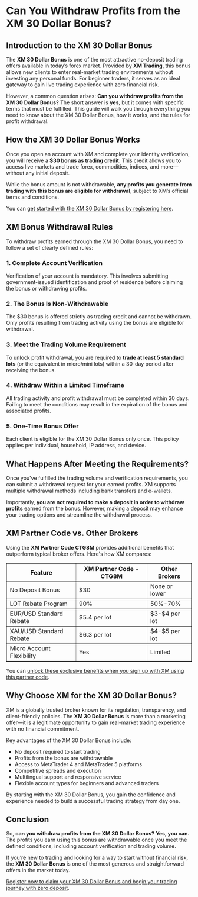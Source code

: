 <h1>Can You Withdraw Profits from the XM 30 Dollar Bonus?</h1>

<h2>Introduction to the XM 30 Dollar Bonus</h2>
<p>The <strong>XM 30 Dollar Bonus</strong> is one of the most attractive no-deposit trading offers available in today’s forex market. Provided by <strong>XM Trading</strong>, this bonus allows new clients to enter real-market trading environments without investing any personal funds. For beginner traders, it serves as an ideal gateway to gain live trading experience with zero financial risk.</p>
<p>However, a common question arises: <strong>Can you withdraw profits from the XM 30 Dollar Bonus?</strong> The short answer is <strong>yes</strong>, but it comes with specific terms that must be fulfilled. This guide will walk you through everything you need to know about the XM 30 Dollar Bonus, how it works, and the rules for profit withdrawal.</p>

<h2>How the XM 30 Dollar Bonus Works</h2>
<p>Once you open an account with XM and complete your identity verification, you will receive a <strong>$30 bonus as trading credit</strong>. This credit allows you to access live markets and trade forex, commodities, indices, and more—without any initial deposit.</p>
<p>While the bonus amount is not withdrawable, <strong>any profits you generate from trading with this bonus are eligible for withdrawal</strong>, subject to XM’s official terms and conditions.</p>
<p>You can <a href="https://affs.click/DxX1G" target="_blank">get started with the XM 30 Dollar Bonus by registering here</a>.</p>

<h2>XM Bonus Withdrawal Rules</h2>
<p>To withdraw profits earned through the XM 30 Dollar Bonus, you need to follow a set of clearly defined rules:</p>

<h3>1. Complete Account Verification</h3>
<p>Verification of your account is mandatory. This involves submitting government-issued identification and proof of residence before claiming the bonus or withdrawing profits.</p>

<h3>2. The Bonus Is Non-Withdrawable</h3>
<p>The $30 bonus is offered strictly as trading credit and cannot be withdrawn. Only profits resulting from trading activity using the bonus are eligible for withdrawal.</p>

<h3>3. Meet the Trading Volume Requirement</h3>
<p>To unlock profit withdrawal, you are required to <strong>trade at least 5 standard lots</strong> (or the equivalent in micro/mini lots) within a 30-day period after receiving the bonus.</p>

<h3>4. Withdraw Within a Limited Timeframe</h3>
<p>All trading activity and profit withdrawal must be completed within 30 days. Failing to meet the conditions may result in the expiration of the bonus and associated profits.</p>

<h3>5. One-Time Bonus Offer</h3>
<p>Each client is eligible for the XM 30 Dollar Bonus only once. This policy applies per individual, household, IP address, and device.</p>

<h2>What Happens After Meeting the Requirements?</h2>
<p>Once you've fulfilled the trading volume and verification requirements, you can submit a withdrawal request for your earned profits. XM supports multiple withdrawal methods including bank transfers and e-wallets.</p>
<p>Importantly, <strong>you are not required to make a deposit in order to withdraw profits</strong> earned from the bonus. However, making a deposit may enhance your trading options and streamline the withdrawal process.</p>

<h2>XM Partner Code vs. Other Brokers</h2>
<p>Using the <strong>XM Partner Code CTG8M</strong> provides additional benefits that outperform typical broker offers. Here's how XM compares:</p>

<table border="1" cellpadding="8" cellspacing="0">
<thead>
<tr>
<th>Feature</th>
<th>XM Partner Code - CTG8M</th>
<th>Other Brokers</th>
</tr>
</thead>
<tbody>
<tr>
<td>No Deposit Bonus</td>
<td>$30</td>
<td>None or lower</td>
</tr>
<tr>
<td>LOT Rebate Program</td>
<td>90%</td>
<td>50%-70%</td>
</tr>
<tr>
<td>EUR/USD Standard Rebate</td>
<td>$5.4 per lot</td>
<td>$3-$4 per lot</td>
</tr>
<tr>
<td>XAU/USD Standard Rebate</td>
<td>$6.3 per lot</td>
<td>$4-$5 per lot</td>
</tr>
<tr>
<td>Micro Account Flexibility</td>
<td>Yes</td>
<td>Limited</td>
</tr>
</tbody>
</table>

<p>You can <a href="https://affs.click/DxX1G" target="_blank">unlock these exclusive benefits when you sign up with XM using this partner code</a>.</p>

<h2>Why Choose XM for the XM 30 Dollar Bonus?</h2>
<p>XM is a globally trusted broker known for its regulation, transparency, and client-friendly policies. The <strong>XM 30 Dollar Bonus</strong> is more than a marketing offer—it is a legitimate opportunity to gain real-market trading experience with no financial commitment.</p>

<p>Key advantages of the XM 30 Dollar Bonus include:</p>
<ul>
<li>No deposit required to start trading</li>
<li>Profits from the bonus are withdrawable</li>
<li>Access to MetaTrader 4 and MetaTrader 5 platforms</li>
<li>Competitive spreads and execution</li>
<li>Multilingual support and responsive service</li>
<li>Flexible account types for beginners and advanced traders</li>
</ul>

<p>By starting with the XM 30 Dollar Bonus, you gain the confidence and experience needed to build a successful trading strategy from day one.</p>

<h2>Conclusion</h2>
<p>So, <strong>can you withdraw profits from the XM 30 Dollar Bonus?</strong> <strong>Yes, you can.</strong> The profits you earn using this bonus are withdrawable once you meet the defined conditions, including account verification and trading volume.</p>
<p>If you’re new to trading and looking for a way to start without financial risk, the <strong>XM 30 Dollar Bonus</strong> is one of the most generous and straightforward offers in the market today.</p>

<p><a href="https://affs.click/DxX1G" target="_blank">Register now to claim your XM 30 Dollar Bonus and begin your trading journey with zero deposit</a>.</p>

</body>
</html>
